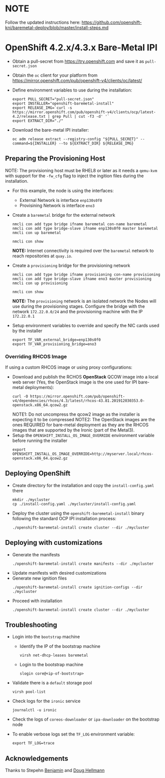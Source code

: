# **NOTE** 
Follow the updated instructions here:
https://github.com/openshift-kni/baremetal-deploy/blob/master/install-steps.md


# OpenShift 4.2.x/4.3.x Bare-Metal IPI

- Obtain a pull-secret from https://try.openshift.com and save it as `pull-secret.json`
- Obtain the `oc` client for your platform from https://mirror.openshift.com/pub/openshift-v4/clients/oc/latest/

- Define environment variables to use during the installation:
    ```
    export PULL_SECRET="pull-secret.json"
    export INSTALLER="openshift-baremetal-install"
    export RELEASE_IMG=`curl -s https://mirror.openshift.com/pub/openshift-v4/clients/ocp/latest-4.2/release.txt | grep Pull | cut -f3 -d' '`
    export EXTRACT_DIR="./"
    ```
- Download the bare-metal IPI installer:
    ```
    oc adm release extract --registry-config "${PULL_SECRET}" --command=${INSTALLER} --to ${EXTRACT_DIR} ${RELEASE_IMG}
    ```

## Preparing the Provisioning Host

NOTE: The provisioning host must be RHEL8 or later as it needs a `qemu-kvm` with support for the `-fw_cfg` flag to inject the ingition files during the installation.

- For this example, the node is using the interfaces:
  - External Network is interface `enp130s0f0`
  - Provisining Network is interface `eno3`


- Create a `baremetal` bridge for the external network
    ```
    nmcli con add type bridge ifname baremetal con-name baremetal
    nmcli con add type bridge-slave ifname enp130s0f0 master baremetal
    nmcli con up baremetal

    nmcli con show
    ```
    **NOTE:** Internet connectivity is required over the `baremetal` network to reach repositories at `quay.io`.


- Create a `provisioning` bridge for the provisioning network
    ```
    nmcli con add type bridge ifname provisioning con-name provisioning
    nmcli con add type bridge-slave ifname eno3 master provisioning
    nmcli con up provisioning

    nmcli con show
    ```
    **NOTE:** The `provisioning` network is an isolated network the Nodes will use during the provisioning stages. Configure the bridge with the network `172.22.0.0/24` and the provisioning machine with the IP `172.22.0.1`

- Setup environment variables to override and specify the NIC cards used by the installer
    ```
    export TF_VAR_external_bridge=enp130s0f0
    export TF_VAR_provisioning_bridge=eno3
    ```

### Overriding RHCOS Image
If using a custom RHCOS image or using proxy configurations:

- Download and publish the RCHOS **OpenStack** QCOW image into a local web server (Yes, the OpenStack image is the one used for IPI bare-metal deployments):
    ```
    curl -O https://mirror.openshift.com/pub/openshift-v4/dependencies/rhcos/4.3/latest/rhcos-43.81.201912030353.0-openstack.x86_64.qcow2.gz
    ```
    NOTE1: Do not uncompress the qcow2 image as the installer is expecting it to be compressed
    NOTE2: The OpenStack images are the ones REQUIRED for bare-metal deployment as they are the RHCOS images that are supported by the Ironic (part of the Metal3).
- Setup the `OPENSHIFT_INSTALL_OS_IMAGE_OVERRIDE` environment variable before running the installer
    ```
    export OPENSHIFT_INSTALL_OS_IMAGE_OVERRIDE=http://myserver.local/rhcos-openstack.x86_64.qcow2.gz
    ```

## Deploying OpenShift
- Create directory for the installation and copy the `install-config.yaml` there
    ```
    mkdir ./mycluster
    cp ./install-config.yaml ./mycluster/install-config.yaml
    ```
- Deploy the cluster using the `openshift-baremetal-install` binary following the standard OCP IPI installation process:
    ```
    ./openshift-baremetal-install create cluster --dir ./mycluster
    ```

## Deploying with customizations

- Generate the manifests
    ```
    ./openshift-baremetal-install create manifests --dir ./mycluster
    ```
- Update manifests with desired customizations
- Generate new ignition files
    ```
    ./openshift-baremetal-install create ignition-configs --dir ./mycluster
    ```
- Proceed with installation
    ```
    ./openshift-baremetal-install create cluster --dir ./mycluster
    ```

## Troubleshooting

- Login into the `bootstrap` machine
  - Identify the IP of the bootstrap machine
      ```
      virsh net-dhcp-leases baremetal
      ```
  - Login to the bootstrap machine
      ```
      slogin core@<ip-of-bootstrap>
      ```

- Validate there is a `default` storage pool
  ```
  virsh pool-list
  ```

- Check logs for the `ironic` service
    ```
    journalctl -u ironic
    ```

- Check the logs of `coreos-downloader` or `ipa-downloader` on the bootstrap node

- To enable verbose logs set the `TF_LOG` environment variable:
    ```
    export TF_LOG=trace
    ```


## Acknowledgements

Thanks to Stepehn [Benjamin](https://github.com/stbenjam) and [Doug Hellmann](https://github.com/dhellmann)
